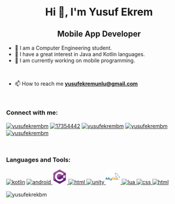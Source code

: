 <h1 align="center">Hi 👋, I'm Yusuf Ekrem</h1>
<h2 align="center">Mobile App Developer</h2>

- 👀 I am a Computer Engineering student.
- 👾 I have a great interest in Java and Kotlin languages.
- 💞️ I am currently working on mobile programming.
<br>

- 📫 How to reach me **yusufekremunlu@gmail.com**
<br>


<h3 align="left">Connect with me:</h3>
<p align="left">
<a href="https://linkedin.com/in/yusufekrembm" target="blank"><img align="center" src="https://raw.githubusercontent.com/rahuldkjain/github-profile-readme-generator/master/src/images/icons/Social/linked-in-alt.svg" alt="yusufekrembm" height="30" width="40" /></a>
<a href="https://stackoverflow.com/users/17354442" target="blank"><img align="center" src="https://raw.githubusercontent.com/rahuldkjain/github-profile-readme-generator/master/src/images/icons/Social/stack-overflow.svg" alt="17354442" height="30" width="40" /></a>
<a href="https://instagram.com/yusufekrembm" target="blank"><img align="center" src="https://raw.githubusercontent.com/rahuldkjain/github-profile-readme-generator/master/src/images/icons/Social/instagram.svg" alt="yusufekrembm" height="30" width="40" /></a>  
<a href="https://discord.gg/7u9qJPMBCU" target="blank"><img align="center" src="https://www.svgrepo.com/show/353655/discord-icon.svg" alt="yusufekrembm" height="30" width="40" /></a>
<a href="https://www.reddit.com/user/yusufekrembm" target="blank"><img align="center" src="https://www.svgrepo.com/show/271111/reddit.svg" alt="yusufekrembm" height="30" width="40" /></a>
</p>
<br>

<h3 align="left">Languages and Tools:</h3>
<p align="left">
<a href="javascript:void(0" target="_blank" rel="noreferrer"><img src="https://www.svgrepo.com/show/303617/kotlin-1-logo.svg" alt="kotlin" width="40" height="40"></a>
<a href="javascript:void(0" target="_blank" rel="noreferrer"> <img src="https://www.svgrepo.com/show/28684/android.svg" alt="android" width="40" height="40"/> </a>
<a href="javascript:void(0" target="_blank" rel="noreferrer"> <img src="https://raw.githubusercontent.com/devicons/devicon/master/icons/csharp/csharp-original.svg" alt="csharp" width="40" height="40"/>
<a href="javascript:void(0" target="_blank" rel="noreferrer"> <img src="https://www.svgrepo.com/show/374016/python.svg" alt="html" width="40" height="40"/> </a>
</a> <a href="javascript:void(0" target="" rel="noreferrer"> <img src="https://www.vectorlogo.zone/logos/unity3d/unity3d-icon.svg" alt="unity" width="40" height="40"/> </a>
<a href="javascript:void(0" target="_blank" rel="noreferrer"> <img src="https://raw.githubusercontent.com/devicons/devicon/master/icons/mysql/mysql-original-wordmark.svg" alt="mysql" width="40" height="40"/> </a>
<a href="javascript:void(0" target="_blank" rel="noreferrer"> <img src="https://www.svgrepo.com/show/354020/lua.svg" alt="lua" width="40" height="40"/> </a>
<a href="javascript:void(0" target="_blank" rel="noreferrer"> <img src="https://www.svgrepo.com/show/349330/css3.svg" alt="css" width="40" height="40"/> </a>  </a>
<a href="javascript:void(0" target="_blank" rel="noreferrer"> <img src="https://www.svgrepo.com/show/349402/html5.svg" alt="html" width="40" height="40"/> </a>
<br>
<br>
    <a href="https://github.com/denvercoder1/github-readme-streak-stats" title="Go to Source">
      <img align="left" height=175 src="https://github-readme-streak-stats.herokuapp.com/?user=yusufekrembm&theme=react&border=61dafb&hide_border=true" alt="yusufekrekbm" />
    </a>
   <br><br><br><br><br><br><br><br><br><br>
